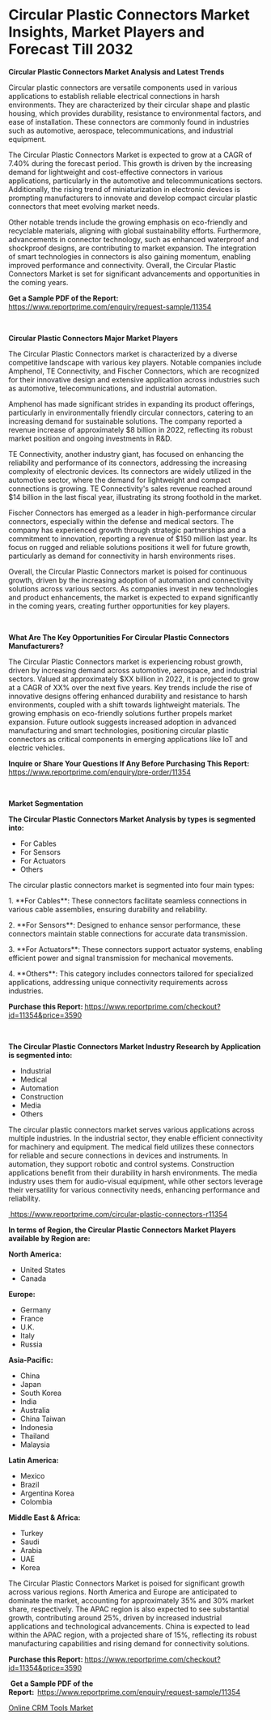 <p><h1>Circular Plastic Connectors Market Insights, Market Players and Forecast Till 2032</h1></p><p><strong>Circular Plastic Connectors Market Analysis and Latest Trends</strong></p>
<p><p>Circular plastic connectors are versatile components used in various applications to establish reliable electrical connections in harsh environments. They are characterized by their circular shape and plastic housing, which provides durability, resistance to environmental factors, and ease of installation. These connectors are commonly found in industries such as automotive, aerospace, telecommunications, and industrial equipment.</p><p>The Circular Plastic Connectors Market is expected to grow at a CAGR of 7.40% during the forecast period. This growth is driven by the increasing demand for lightweight and cost-effective connectors in various applications, particularly in the automotive and telecommunications sectors. Additionally, the rising trend of miniaturization in electronic devices is prompting manufacturers to innovate and develop compact circular plastic connectors that meet evolving market needs.</p><p>Other notable trends include the growing emphasis on eco-friendly and recyclable materials, aligning with global sustainability efforts. Furthermore, advancements in connector technology, such as enhanced waterproof and shockproof designs, are contributing to market expansion. The integration of smart technologies in connectors is also gaining momentum, enabling improved performance and connectivity. Overall, the Circular Plastic Connectors Market is set for significant advancements and opportunities in the coming years.</p></p>
<p><strong>Get a Sample PDF of the Report:&nbsp;</strong> <a href="https://www.reportprime.com/enquiry/request-sample/11354?utm_campaign=2182&utm_medium=2&utm_source=Github&utm_content=ia&utm_term=20032025&utm_id=circular-plastic-connectors">https://www.reportprime.com/enquiry/request-sample/11354</a></p>
<p>&nbsp;</p>
<p><strong>Circular Plastic Connectors Major Market Players</strong></p>
<p><p>The Circular Plastic Connectors market is characterized by a diverse competitive landscape with various key players. Notable companies include Amphenol, TE Connectivity, and Fischer Connectors, which are recognized for their innovative design and extensive application across industries such as automotive, telecommunications, and industrial automation.</p><p>Amphenol has made significant strides in expanding its product offerings, particularly in environmentally friendly circular connectors, catering to an increasing demand for sustainable solutions. The company reported a revenue increase of approximately $8 billion in 2022, reflecting its robust market position and ongoing investments in R&D.</p><p>TE Connectivity, another industry giant, has focused on enhancing the reliability and performance of its connectors, addressing the increasing complexity of electronic devices. Its connectors are widely utilized in the automotive sector, where the demand for lightweight and compact connections is growing. TE Connectivity's sales revenue reached around $14 billion in the last fiscal year, illustrating its strong foothold in the market.</p><p>Fischer Connectors has emerged as a leader in high-performance circular connectors, especially within the defense and medical sectors. The company has experienced growth through strategic partnerships and a commitment to innovation, reporting a revenue of $150 million last year. Its focus on rugged and reliable solutions positions it well for future growth, particularly as demand for connectivity in harsh environments rises.</p><p>Overall, the Circular Plastic Connectors market is poised for continuous growth, driven by the increasing adoption of automation and connectivity solutions across various sectors. As companies invest in new technologies and product enhancements, the market is expected to expand significantly in the coming years, creating further opportunities for key players.</p></p>
<p>&nbsp;</p>
<p><strong>What Are The Key Opportunities For Circular Plastic Connectors Manufacturers?</strong></p>
<p><p>The Circular Plastic Connectors market is experiencing robust growth, driven by increasing demand across automotive, aerospace, and industrial sectors. Valued at approximately $XX billion in 2022, it is projected to grow at a CAGR of XX% over the next five years. Key trends include the rise of innovative designs offering enhanced durability and resistance to harsh environments, coupled with a shift towards lightweight materials. The growing emphasis on eco-friendly solutions further propels market expansion. Future outlook suggests increased adoption in advanced manufacturing and smart technologies, positioning circular plastic connectors as critical components in emerging applications like IoT and electric vehicles.</p></p>
<p><strong>Inquire or Share Your Questions If Any Before Purchasing This Report:</strong> <a href="https://www.reportprime.com/enquiry/pre-order/11354?utm_campaign=2182&utm_medium=2&utm_source=Github&utm_content=ia&utm_term=20032025&utm_id=circular-plastic-connectors">https://www.reportprime.com/enquiry/pre-order/11354</a></p>
<p>&nbsp;</p>
<p><strong>Market Segmentation</strong></p>
<p><strong>The Circular Plastic Connectors Market Analysis by types is segmented into:</strong></p>
<p><ul><li>For Cables</li><li>For Sensors</li><li>For Actuators</li><li>Others</li></ul></p>
<p><p>The circular plastic connectors market is segmented into four main types: </p><p>1. **For Cables**: These connectors facilitate seamless connections in various cable assemblies, ensuring durability and reliability.</p><p>   </p><p>2. **For Sensors**: Designed to enhance sensor performance, these connectors maintain stable connections for accurate data transmission.</p><p>3. **For Actuators**: These connectors support actuator systems, enabling efficient power and signal transmission for mechanical movements.</p><p>4. **Others**: This category includes connectors tailored for specialized applications, addressing unique connectivity requirements across industries.</p></p>
<p><strong>Purchase this Report:&nbsp;</strong><a href="https://www.reportprime.com/checkout?id=11354&price=3590&utm_campaign=2182&utm_medium=2&utm_source=Github&utm_content=ia&utm_term=20032025&utm_id=circular-plastic-connectors">https://www.reportprime.com/checkout?id=11354&price=3590</a></p>
<p>&nbsp;</p>
<p><strong>The Circular Plastic Connectors Market Industry Research by Application is segmented into:</strong></p>
<p><ul><li>Industrial</li><li>Medical</li><li>Automation</li><li>Construction</li><li>Media</li><li>Others</li></ul></p>
<p><p>The circular plastic connectors market serves various applications across multiple industries. In the industrial sector, they enable efficient connectivity for machinery and equipment. The medical field utilizes these connectors for reliable and secure connections in devices and instruments. In automation, they support robotic and control systems. Construction applications benefit from their durability in harsh environments. The media industry uses them for audio-visual equipment, while other sectors leverage their versatility for various connectivity needs, enhancing performance and reliability.</p></p>
<p><a href="https://www.reportprime.com/circular-plastic-connectors-r11354?utm_campaign=2182&utm_medium=2&utm_source=Github&utm_content=ia&utm_term=20032025&utm_id=circular-plastic-connectors">&nbsp;https://www.reportprime.com/circular-plastic-connectors-r11354</a></p>
<p><strong>In terms of Region, the Circular Plastic Connectors Market Players available by Region are:</strong></p>
<p>
    <p> <strong> North America: </strong>
        <ul>
            <li>United States</li>
            <li>Canada</li>
        </ul>
        </p> 
    <p> <strong> Europe: </strong>
        <ul>
            <li>Germany</li>
            <li>France</li>
            <li>U.K.</li>
            <li>Italy</li>
            <li>Russia</li>
        </ul>
        </p> 
    <p> <strong> Asia-Pacific: </strong>
        <ul>
            <li>China</li>
            <li>Japan</li>
            <li>South Korea</li>
            <li>India</li>
            <li>Australia</li>
            <li>China Taiwan</li>
            <li>Indonesia</li>
            <li>Thailand</li>
            <li>Malaysia</li>
        </ul>
        </p> 
    <p> <strong> Latin America: </strong>
        <ul>
            <li>Mexico</li>
            <li>Brazil</li>
            <li>Argentina Korea</li>
            <li>Colombia</li>
        </ul>
        </p> 
    <p> <strong> Middle East & Africa: </strong>
        <ul>
            <li>Turkey</li>
            <li>Saudi</li>
            <li>Arabia</li>
            <li>UAE</li>
            <li>Korea</li>
        </ul>
    </p>
    </p>
<p><p>The Circular Plastic Connectors Market is poised for significant growth across various regions. North America and Europe are anticipated to dominate the market, accounting for approximately 35% and 30% market share, respectively. The APAC region is also expected to see substantial growth, contributing around 25%, driven by increased industrial applications and technological advancements. China is expected to lead within the APAC region, with a projected share of 15%, reflecting its robust manufacturing capabilities and rising demand for connectivity solutions.</p></p>
<p><strong>Purchase this Report: </strong><a href="https://www.reportprime.com/checkout?id=11354&price=3590&utm_campaign=2182&utm_medium=2&utm_source=Github&utm_content=ia&utm_term=20032025&utm_id=circular-plastic-connectors">https://www.reportprime.com/checkout?id=11354&price=3590</a></p>
<p>&nbsp;<strong>Get a Sample PDF of the Report:&nbsp;&nbsp;</strong><a href="https://www.reportprime.com/enquiry/request-sample/11354?utm_campaign=2182&utm_medium=2&utm_source=Github&utm_content=ia&utm_term=20032025&utm_id=circular-plastic-connectors">https://www.reportprime.com/enquiry/request-sample/11354</a></p>
<p><strong></strong></p>
<p><p><a href="https://github.com/phephezxnf/Market-Research-Report-List-1/blob/main/online-crm-tools-market.md?utm_campaign=2182&utm_medium=2&utm_source=Github&utm_content=ia&utm_term=20032025&utm_id=circular-plastic-connectors">Online CRM Tools Market</a></p></p>